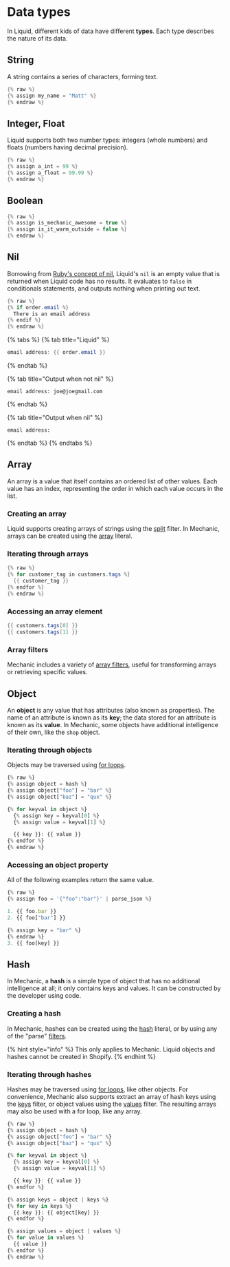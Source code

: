 # Data types

In Liquid, different kids of data have different **types**. Each type describes the nature of its data.

## String

A string contains a series of characters, forming text.

```java
{% raw %}
{% assign my_name = "Matt" %}
{% endraw %}
```

## Integer, Float

Liquid supports both two number types: integers (whole numbers) and floats (numbers having decimal precision).

```java
{% raw %}
{% assign a_int = 99 %}
{% assign a_float = 99.99 %}
{% endraw %}
```

## Boolean

```java
{% raw %}
{% assign is_mechanic_awesome = true %}
{% assign is_it_warm_outside = false %}
{% endraw %}
```

## Nil

Borrowing from [Ruby's concept of nil](https://www.rubyguides.com/2018/01/ruby-nil/), Liquid's `nil` is an empty value that is returned when Liquid code has no results. It evaluates to `false` in conditionals statements, and outputs nothing when printing out text.

```java
{% raw %}
{% if order.email %}
  There is an email address
{% endif %}
{% endraw %}
```

{% tabs %}
{% tab title="Liquid" %}
```java
email address: {{ order.email }}
```
{% endtab %}

{% tab title="Output when not nil" %}
```
email address: joe@joegmail.com
```
{% endtab %}

{% tab title="Output when nil" %}
```
email address:
```
{% endtab %}
{% endtabs %}

## Array

An array is a value that itself contains an ordered list of other values. Each value has an index, representing the order in which each value occurs in the list.

### Creating an array

Liquid supports creating arrays of strings using the [split](../filters.md#split) filter. In Mechanic, arrays can be created using the [array](types.md) literal.

### Iterating through arrays

```java
{% raw %}
{% for customer_tag in customers.tags %}
  {{ customer_tag }}
{% endfor %}
{% endraw %}
```

### Accessing an array element

```java
{{ customers.tags[0] }}
{{ customers.tags[1] }}
```

### Array filters

Mechanic includes a variety of [array filters](../filters.md#array-filters), useful for transforming arrays or retrieving specific values.

## Object

An **object** is any value that has attributes (also known as properties). The name of an attribute is known as its **key**; the data stored for an attribute is known as its **value**. In Mechanic, some objects have additional intelligence of their own, like the `shop` object.

### Iterating through objects

Objects may be traversed using [for loops](control-flow/iteration.md).

```javascript
{% raw %}
{% assign object = hash %}
{% assign object["foo"] = "bar" %}
{% assign object["baz"] = "qux" %}

{% for keyval in object %}
  {% assign key = keyval[0] %}
  {% assign value = keyval[1] %}

  {{ key }}: {{ value }}
{% endfor %}
{% endraw %}
```

### Accessing an object property

All of the following examples return the same value.

```javascript
{% raw %}
{% assign foo = '{"foo":"bar"}' | parse_json %}

1. {{ foo.bar }}
2. {{ foo["bar"] }}

{% assign key = "bar" %}
{% endraw %}
3. {{ foo[key] }}
```

## Hash

In Mechanic, a **hash** is a simple type of object that has no additional intelligence at all; it only contains keys and values. It can be constructed by the developer using code.

### Creating a hash

In Mechanic, hashes can be created using the [hash](../keyword-literals/hash.md) literal, or by using any of the "parse" [filters](../filters.md).

{% hint style="info" %}
This only applies to Mechanic. Liquid objects and hashes cannot be created in Shopify.
{% endhint %}

### Iterating through hashes

Hashes may be traversed using [for loops](control-flow/iteration.md), like other objects. For convenience, Mechanic also supports extract an array of hash keys using the [keys](../filters.md#keys) filter, or object values using the [values](../filters.md#values) filter. The resulting arrays may also be used with a for loop, like any array.

```javascript
{% raw %}
{% assign object = hash %}
{% assign object["foo"] = "bar" %}
{% assign object["baz"] = "qux" %}

{% for keyval in object %}
  {% assign key = keyval[0] %}
  {% assign value = keyval[1] %}

  {{ key }}: {{ value }}
{% endfor %}

{% assign keys = object | keys %}
{% for key in keys %}
  {{ key }}: {{ object[key] }}
{% endfor %}

{% assign values = object | values %}
{% for value in values %}
  {{ value }}
{% endfor %}
{% endraw %}
```
